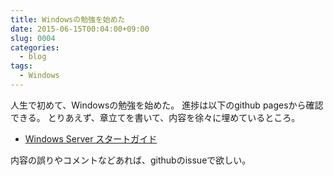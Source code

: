 ```yaml
---
title: Windowsの勉強を始めた
date: 2015-06-15T00:04:00+09:00
slug: 0004
categories:
  - blog
tags:
  - Windows
---
```


人生で初めて、Windowsの勉強を始めた。
進捗は以下のgithub pagesから確認できる。
とりあえず、章立てを書いて、内容を徐々に埋めているところ。

- [Windows Server スタートガイド](http://hitsumabushi.github.io/windows_start_guide/)


内容の誤りやコメントなどあれば、githubのissueで欲しい。
